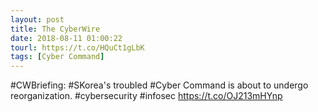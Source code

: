 ```yaml
---
layout: post
title: The CyberWire
date: 2018-08-11 01:00:22
tourl: https://t.co/HQuCt1gLbK
tags: [Cyber Command]
---
```

#CWBriefing: #SKorea's troubled #Cyber Command is about to undergo reorganization. #cybersecurity #infosec https://t.co/OJ213mHYnp